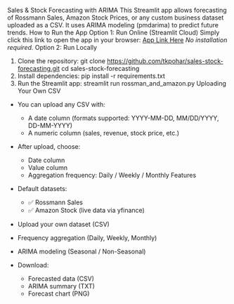 Sales & Stock Forecasting with ARIMA
This Streamlit app allows forecasting of Rossmann Sales, Amazon Stock Prices, or any custom business dataset uploaded as a CSV.
It uses ARIMA modeling (pmdarima) to predict future trends.
How to Run the App
Option 1: Run Online (Streamlit Cloud)
Simply click this link to open the app in your browser:
[App Link Here](https://sales-stock-forecasting-f84rji4p43qnasmg7jfe7r.streamlit.app/)
_No installation required._
Option 2: Run Locally
1. Clone the repository:
git clone https://github.com/tkpohar/sales-stock-forecasting.git
cd sales-stock-forecasting
2. Install dependencies:
pip install -r requirements.txt
3. Run the Streamlit app:
streamlit run rossman_and_amazon.py
Uploading Your Own CSV
- You can upload any CSV with:
  - A date column (formats supported: YYYY-MM-DD, MM/DD/YYYY, DD-MM-YYYY)
  - A numeric column (sales, revenue, stock price, etc.)

- After upload, choose:
  - Date column
  - Value column
  - Aggregation frequency: Daily / Weekly / Monthly
Features
- Default datasets:
  - ✅ Rossmann Sales
  - ✅ Amazon Stock (live data via yfinance)
- Upload your own dataset (CSV)
- Frequency aggregation (Daily, Weekly, Monthly)
- ARIMA modeling (Seasonal / Non-Seasonal)
- Download:
  - Forecasted data (CSV)
  - ARIMA summary (TXT)
  - Forecast chart (PNG)
